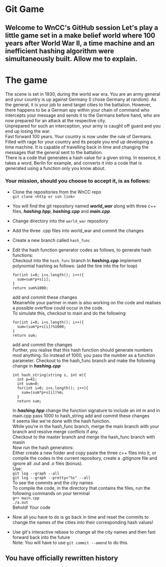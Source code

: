 # Git Game
Welcome to WnCC's GitHub session
Let's play a little game set in a make belief world where 100 years after World War II, a time machine and an inefficient hashing algorithm were simultaneously built. Allow me to explain.
---

# The game
The scene is set in 1930, during the world war era. You are an army general and your country is up against Germany (I chose Germany at random). As the general, it is your job to send target cities to the battalion. However, there happens to be a German spy within your chain of command who intercepts your message and sends it to the Germans before hand, who are now prepared for an attack at the respective city. <br/>
Unprepared for such an interception, your army is caught off guard and you end up losing the war. <br/>
Fast forward 100 years. Your country is now under the rule of Germans. Filled with rage for your country and its people you end up developing a time machine. It is capable of travelling back in time and changing the messages that the general sent to the battalion.<br/>
There is a code that generates a hash value for a given string. In essence, it takes a word, Berlin for example, and converts it into a code that is generated using a function only you know about.<br/>
### Your mission, should you choose to accept it, is as follows:<br/>
- Clone the repositories from the WnCC repo<br/>
```git clone <http or ssh link>```
- You will find the git repository named ***world_war*** along with three c++ files, ***hashing.hpp***, ***hashing.cpp*** and ***main.cpp***.
- Change directory into the ```world_war``` repository
- Add the three .cpp files into world_war and commit the changes
- Create a new branch called ```hash_func```
- Edit the hash function generator codes as follows, to generate hash functions:<br/>
  Checkout into the ```hash_func``` branch
  In ***hashing.cpp*** implement polynomial hashing as follows: (add the line into the for loop)<br/>
  
  ```
  for(int i=0; i<s.length(); i++){
    sum=sum*p+s[i];
  }
  return sum%1000;
  ```
  add and commit these changes<br/>
  Meanwhile your partner in main is also working on the code and realises a possible overflow could occur in the code.<br/>
  To simulate this, checkout to main and do the following:<br/>
  ```
  for(int i=0; i<s.length(); i++){
    sum=(sum*p+s[i])%1000;
  }
  return sum;
  ```
  add and commit the changes<br/>
  Further, you realise that this hash function should generate numbers mod anything. So instead of 1000, you pass the number as a function parameter.
  Checkout to the hash_func branch and make the following change in ***hashing.cpp***
  ```
  int hash_string(string s, int m){
    int p=41;
    int sum=0;
    for(int i=0; i<s.length(); i++){
      sum=(sum*p+s[i])%m;
    }
    return sum;
  ```
  In ***hashing.hpp*** change the function signature to include an *int m* and in main.cpp pass 1000 to hash_string
  add and commit these changes<br/>
  It seems like we're done with the hash function.<br/>
  While you're in the hash_func branch, merge the main branch with your branch and resolve merge conflicts if any.<br/>
  Checkout to the master branch and merge the hash_func branch with masin<br/>
  Now run the hash generators:<br/>
  Either create a new folder and copy paste the three c++ files into it, or compile the codes in the current repository, create a .gitignore file and ignore all .out and .o files (bonus).<br/>
  Use:<br/>
  ```git log --graph --all```<br/>
  ```git log --graph --pretty="%s" --all```<br/>
  To see the commits and the city names<br/>
  To compile the code, in the directory that contains the files, run the following commands on your terminal<br/>
  ```g++ main.cpp```<br/>
  ```./a.out```<br/>
  Behold! Your code<br/>
- Now all you have to do is go back in time and reset the commits to change the names of the cities into their corresponding hash values!<br/>
- Use git's interactive rebase to change all the city names and then fast forward back into the future<br/>
 Note: You will have to use ```git commit --amend``` to do this.
## You have officially rewritten history
